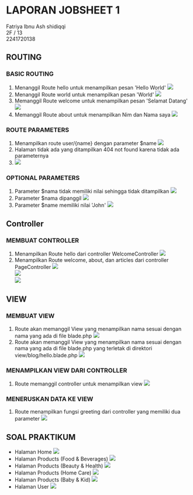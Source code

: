 # LAPORAN JOBSHEET 1
Fatriya Ibnu Ash shidiqqi <br>
2F / 13 <br>
2241720138 <br>

## ROUTING
###  BASIC ROUTING
1. Menanggil Route hello untuk menampilkan pesan 'Hello World' <img src=hello.png> <br>
2. Menanggil Route world untuk menampilkan pesan 'World'  <img src=world.png> <br>
3. Memanggil Route welcome untuk menampilkan pesan 'Selamat Datang'  <img src=welcome.png> <br>
4. Memanggil Route about untuk menampilkan Nim dan Nama saya <img src=about.png> <br>
###  ROUTE PARAMETERS
1. Menampilkan route user/{name} dengan parameter $name <img src=diqqi.png> <br>
2. Halaman tidak ada yang ditampilkan 404 not found karena tidak ada parameternya
3. <img src=articles.png> <br>

### OPTIONAL PARAMETERS
1. Parameter $nama tidak memiliki nilai sehingga tidak ditampilkan <img src=user.png> <br>
2. Parameter $nama dipanggil <img src=diqqi2.png> <br>
3. Parameter $name memiliki nilai 'John' <img src=john.png> <br>

##  Controller
### MEMBUAT CONTROLLER
1. Menampilkan Route hello dari controller WelcomeController 
<img src=hello.png> <br>
2. Menampilkan Route welcome, about, dan articles dari controller PageController
<img src=welcome.png> <br>
<img src=about.png> <br>
<img src=articles.png> <br>

## VIEW
### MEMBUAT VIEW
1. Route akan memanggil View 
yang menampilkan nama sesuai dengan nama yang ada di file blade.php <img src=greeting.png> <br>
2. Route akan memanggil View 
yang menampilkan nama sesuai dengan nama yang ada di file blade.php yang terletak di direktori view/blog/hello.blade.php <img src=greeting.png> <br>

### MENAMPILKAN VIEW DARI CONTROLLER
1. Route memanggil controller untuk menampilkan view
<img src=greeting.png> <br>

### MENERUSKAN DATA KE VIEW
1. Route menampilkan fungsi greeting dari controller yang memiliki dua parameter
<img src=greeting2.png> <br>


## SOAL PRAKTIKUM
- Halaman Home <img src=home.png> <br>
- Halaman Products (Food & Beverages) <img src=fnb.png> <br>
- Halaman Products (Beauty & Health) <img src=beauty.png> <br>
- Halaman Products (Home Care) <img src=homecare.png> <br>
- Halaman Products (Baby & Kid) <img src=babykid.png> <br>
- Halaman User <img src=pengguna.png> <br>
